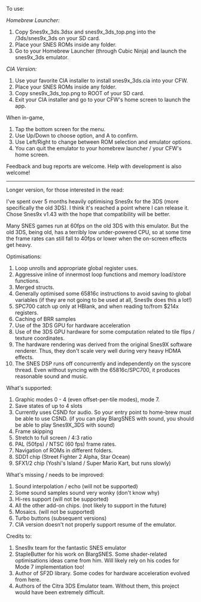 To use:

*Homebrew Launcher:*

1. Copy Snes9x_3ds.3dsx and snes9x_3ds_top.png into the /3ds/snes9x_3ds on your SD card. 
2. Place your SNES ROMs inside any folder.
3. Go to your Homebrew Launcher (through Cubic Ninja) and launch the snes9x_3ds emulator.

*CIA Version:*

1. Use your favorite CIA installer to install snes9x_3ds.cia into your CFW.
2. Place your SNES ROMs inside any folder.
3. Copy snes9x_3ds_top.png to ROOT of your SD card.
4. Exit your CIA installer and go to your CFW's home screen to launch the app.

When in-game,

1. Tap the bottom screen for the menu.
2. Use Up/Down to choose option, and A to confirm. 
3. Use Left/Right to change between ROM selection and emulator options.
4. You can quit the emulator to your homebrew launcher / your CFW's home screen.

Feedback and bug reports are welcome. Help with development is also welcome!


-------------------------------------------------------------------------------------------------------

Longer version, for those interested in the read:

I've spent over 5 months heavily optimising Snes9x for the 3DS (more specifically the old 3DS). I think it's reached a point where I can release it. Chose Snes9x v1.43 with the hope that compatibility will be better. 

Many SNES games run at 60fps on the old 3DS with this emulator. But the old 3DS, being old, has a terribly low under-powered CPU, so at some time the frame rates can still fall to 40fps or lower when the on-screen effects get heavy.


Optimisations:

1. Loop unrolls and appropriate global register uses.
2. Aggressive inline of innermost loop functions and memory load/store functions.
3. Merged structs. 
4. Generally optimised some 65816c instructions to avoid saving to global variables (if they are not going to be used at all, Snes9x does this a lot!)
5. SPC700 catch up only at HBlank, and when reading to/from $214x registers.
6. Caching of BRR samples
7. Use of the 3DS GPU for hardware acceleration
8. Use of the 3DS GPU hardware for some computation related to tile flips / texture coordinates.
9. The hardware rendering was derived from the original Snes9X software renderer. Thus, they don't scale very well during very heavy HDMA effects.
10. The SNES DSP runs off concurrently and independently on the syscore thread. Even without syncing with the 65816c/SPC700, it produces reasonable sound and music.


What's supported:

1. Graphic modes 0 - 4 (even offset-per-tile modes), mode 7.
2. Save states of up to 4 slots
3. Currently uses CSND for audio. So your entry point to home-brew must be able to use CSND. (if you can play BlargSNES with sound, you should be able to play Snes9X_3DS with sound)
4. Frame skipping
5. Stretch to full screen / 4:3 ratio 
6. PAL (50fps) / NTSC (60 fps) frame rates.
7. Navigation of ROMs in different folders.
8. SDD1 chip (Street Fighter 2 Alpha, Star Ocean)
9. SFX1/2 chip (Yoshi's Island / Super Mario Kart, but runs slowly)

What's missing / needs to be improved:

1. Sound interpolation / echo (will not be supported)
2. Some sound samples sound very wonky (don't know why)
3. Hi-res support (will not be supported)
4. All the other add-on chips. (not likely to support in the future)
5. Mosaics. (will not be supported)
6. Turbo buttons (subsequent versions)
7. CIA version doesn't not properly support resume of the emulator.


Credits to:

1. Snes9x team for the fantastic SNES emulator
2. StapleButter for his work on BlargSNES. Some shader-related optimisations ideas came from him. Will likely rely on his codes for Mode 7 implementation too!
3. Author of SF2D library. Some codes for hardware acceleration evolved from here.
4. Authors of the Citra 3DS Emulator team. Without them, this project would have been extremely difficult.

